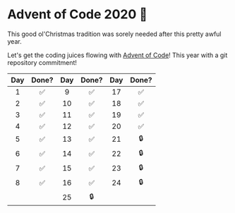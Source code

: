 # Advent of Code 2020 🎄
This good ol'Christmas tradition was sorely needed after this pretty awful year. 

Let's get the coding juices flowing with [Advent of Code](https://adventofcode.com)! This year with a git repository commitment!

| Day | Done? | Day | Done? | Day | Done? |
|:---:|:-----:|:---:|:-----:|:---:|:-----:|
|  1  |   ✅  |  9  |   ✅  |  17  |   ✅  |
|  2  |   ✅  | 10  |   ✅  |  18  |   ✅  |
|  3  |   ✅  | 11  |   ✅  |  19  |   ✅  |
|  4  |   ✅  | 12  |   ✅  |  20  |   ✅  |
|  5  |   ✅  | 13  |   ✅  |  21  |   🔒  |
|  6  |   ✅  | 14  |   ✅  |  22  |   🔒  |
|  7  |   ✅  | 15  |   ✅  |  23  |   🔒  |
|  8  |   ✅  | 16  |   ✅  |  24  |   🔒  |
|     |      | 25   |  🔒   |      |      |